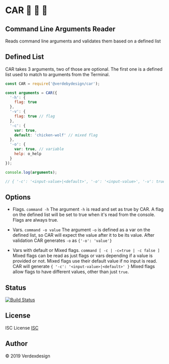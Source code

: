 # CAR 🚗 🚗 🚗

## Command Line Arguments Reader

Reads command line arguments and validates them based on a defined list

## Defined List

CAR takes 3 arguments, two of those are optional.
The first one is a defined list used to match to arguments from the Terminal.

```js
const CAR = require('@verdebydesign/car');

const arguments = CAR({
  '-h': {
    flag: true
  },
  '-v': {
    flag: true // flag
  },
  '-c': {
    var: true,
    default: 'chicken-wolf' // mixed flag
  },
  '-o': {
    var: true, // variable
    help: o_help
  }
});

console.log(arguments);

// { '-c': '<input-value>|<default>', '-o': '<input-value>', '-v': true, '-h': true }
```

## Options

- Flags. ```command -h``` The argument ```-h``` is read and set as true by CAR.
A flag on the defined list will be set to true when it's read from the console.
Flags are always true.

- Vars. ```command -o value``` The argument ```-o``` is defined as a var on the defined list, so CAR will expect the value after it to be its value. After validation CAR generates ```-o``` as ```{'-o': 'value'}```

- Vars with default or Mixed flags. ```command [ -c | -c=true | -c false ]``` Mixed flags can be read as just flags or vars depending if a value is provided or not. Mixed flags use their default value if no input is read. CAR will generate ```{ '-c': '<input-value>|<default>' }```
Mixed flags allow flags to have different values, other than just ```true```.

## Status

[![Build Status](https://travis-ci.org/verdebydesign/car.svg?branch=master)](https://travis-ci.org/verdebydesign/car)

## License

ISC License [ISC](https://opensource.org/licenses/ISC)

## Author

&copy; 2019 Verdexdesign
